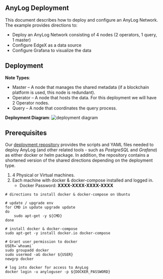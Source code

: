 ## AnyLog Deployment

This document describes how to deploy and configure an AnyLog Network. The example provides directions to: 
* Deploy an  AnyLog Network consisting of  4 nodes (2 operators, 1 query, 1 master) 
* Configure EdgeX as a data source  
* Configure Grafana to visualize the data 

## Deployment
**Note Types**:
* Master – A node that manages the shared metadata (if a blockchain platform is used, this node is redundant).
* Operator – A node that hosts the data. For this deployment we will have 2 Operator nodes.
* Query – A node that coordinates the query process. 

**Deployment Diagram**: 
![deployment diagram](../imgs/anylog_doc_diagram.png)

## Prerequisites
Our [deployment repository](https://github.com/AnyLog-co/deployments/) provides the scripts and YAML files needed to 
deploy AnyLog (and other related tools - such as _PostgreSQL_ and _Grafana_) as either docker or helm package. In 
addition, the repository contains a shortened version of the shared directions depending on the deployment type.

1. 4 Physical or Virtual machines.
2. Each machine with docker & docker-compose installed and logged in. 
    * Docker Password: **XXXX-XXXX-XXXX-XXXX**
```commandline
# directions to install docker & docker-compose on Ubuntu 

# update / upgrade env
for CMD in update upgrade update 
do 
    sudo apt-get -y ${CMD} 
done

# install docker & docker-compose 
sudo apt-get -y install docker.io docker-compose 

# Grant user permission to docker 
USER=`whoami` 
sudo groupadd docker 
sudo usermod -aG docker ${USER} 
newgrp docker

# log into docker for access to AnyLog
docker login -u anyloguser -p ${DOCKER_PASSWORD}
```

